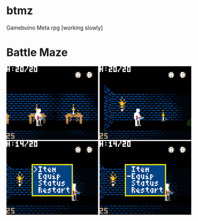 # btmz
Gamebuino Meta rpg [working slowly]

# Battle Maze

![1](https://github.com/sssiba/btmz/raw/master/1.gif "move")
![2](https://github.com/sssiba/btmz/raw/master/2.gif "fight")
![3](https://github.com/sssiba/btmz/raw/master/3.gif "item")
![4](https://github.com/sssiba/btmz/raw/master/4.gif "equipment")

